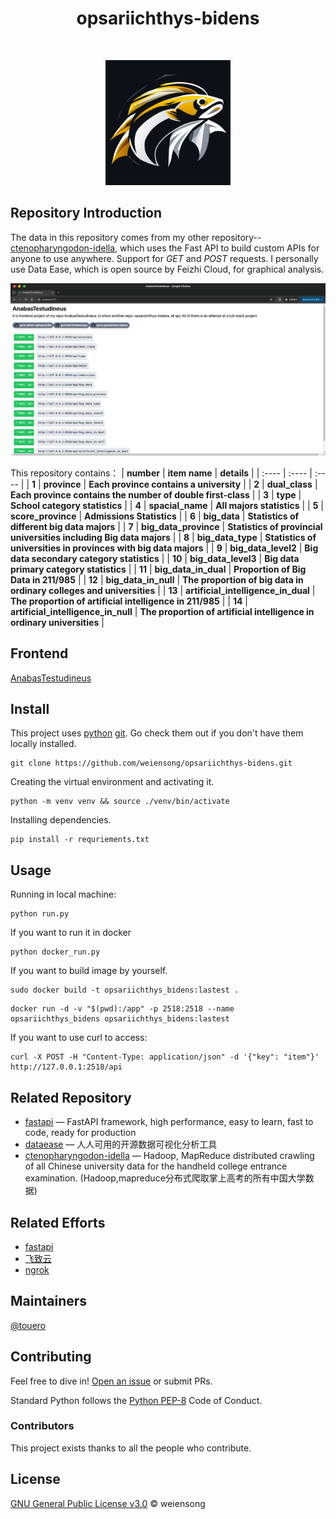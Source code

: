 <h1 align="center">opsariichthys-bidens</h1>

<p align="center">
    <img src="https://img.shields.io/badge/python_-%3E%3D3.8-blue" alt=""> 
    <img src="https://img.shields.io/badge/license_-MIT-blue" alt=""> 
    <a href="https://www.mysql.com/"><img src="https://img.shields.io/badge/-mysql-grey?style=plastic&logo=mysql" alt=""/></a>
    <a href="https://fastapi.tiangolo.com/"><img src="https://img.shields.io/badge/fastapi-grey?style=plastic&logo=fastapi" alt=""></a>
    <a href="https://www.docker.com/"><img src="https://img.shields.io/badge/docker-grey?style=plastic&logo=docker" alt=""></a>
    <a href="https://dataease.io/"><img src="https://img.shields.io/badge/dataease-grey" alt=""></a>
</p>

<p align="center">
    <img src=.public/opsariichthys-bidens.png height="200" width="200" alt="">
</p>

## Repository Introduction


The data in this repository comes from my other repository--[ctenopharyngodon-idella](https://github.com/weiensong/ctenopharyngodon-idella), which uses the Fast API to build custom APIs for anyone to use anywhere. Support for _GET_ and _POST_ requests. I personally use Data Ease, which is open source by Feizhi Cloud, for graphical analysis.  

<a><img src=.public/preview.png alt=""></a>

This repository contains：
| **number** | **item name** | **details** |
| :---- | :---- | :---- |
| **1** | **province** | **Each province contains a university** |
| **2** | **dual_class** | **Each province contains the number of double first-class** |
| **3** | **type** | **School category statistics** |
| **4** | **spacial_name** | **All majors statistics** |
| **5** | **score_province** | **Admissions Statistics** |
| **6** | **big_data** | **Statistics of different big data majors** |
| **7** | **big_data_province** | **Statistics of provincial universities including Big data majors** |
| **8** | **big_data_type** | **Statistics of universities in provinces with big data majors** |
| **9** | **big_data_level2** | **Big data secondary category statistics** |
| **10** | **big_data_level3** | **Big data primary category statistics** |
| **11** | **big_data_in_dual** | **Proportion of Big Data in 211/985** |
| **12** | **big_data_in_null** | **The proportion of big data in ordinary colleges and universities** |
| **13** | **artificial_intelligence_in_dual** | **The proportion of artificial intelligence in 211/985** |
| **14** | **artificial_intelligence_in_null** | **The proportion of artificial intelligence in ordinary universities** |


## Frontend

[AnabasTestudineus](https://github.com/touero/AnabasTestudineus)

## Install

This project uses [python](https://www.python.org/) [git](https://git-scm.com/). Go check them out if you don't have them locally installed.
```shell
git clone https://github.com/weiensong/opsariichthys-bidens.git
```

Creating the virtual environment and activating it.
```shell
python -m venv venv && source ./venv/bin/activate
```

Installing dependencies.
```shell
pip install -r requriements.txt
```

## Usage

Running in local machine:
```shell
python run.py
```

If you want to run it in docker
```shell
python docker_run.py
```

If you want to build image by yourself.
```shell
sudo docker build -t opsariichthys_bidens:lastest .
```

```shell
docker run -d -v "$(pwd):/app" -p 2518:2518 --name opsariichthys_bidens opsariichthys_bidens:lastest
```


If you want to use curl to access:
```shell
curl -X POST -H "Content-Type: application/json" -d '{"key": "item"}' http://127.0.0.1:2518/api
```

## Related Repository

- [fastapi](https://github.com/tiangolo/fastapi) — FastAPI framework, high performance, easy to learn, fast to code, ready for production
- [dataease](https://github.com/dataease/dataeasen) — 人人可用的开源数据可视化分析工具
- [ctenopharyngodon-idella](https://github.com/weiensong/ctenopharyngodon-idella) — Hadoop, MapReduce distributed crawling of all Chinese university data for the handheld college entrance examination. (Hadoop,mapreduce分布式爬取掌上高考的所有中国大学数据)


## Related Efforts

- [fastapi](https://fastapi.tiangolo.com/)
- [飞致云](https://www.fit2cloud.com/)
- [ngrok](https://ngrok.com/) 



## Maintainers

[@touero](https://github.com/touero)



## Contributing


Feel free to dive in! [Open an issue](https://github.com/weiensong/opsariichthys-bidens/issues) or submit PRs.

Standard Python follows the [Python PEP-8](https://peps.python.org/pep-0008/) Code of Conduct.


### Contributors

This project exists thanks to all the people who contribute.



## License

[GNU General Public License v3.0](https://github.com/weiensong/opsariichthys-bidens/blob/master/LICENSE) © weiensong

